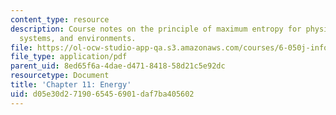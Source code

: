 ```yaml
---
content_type: resource
description: Course notes on the principle of maximum entropy for physical systems,
  systems, and environments.
file: https://ol-ocw-studio-app-qa.s3.amazonaws.com/courses/6-050j-information-and-entropy-spring-2008/d05e30d2719065456901daf7ba405602_MIT6_050JS08_chapter11.pdf
file_type: application/pdf
parent_uid: 8ed65f6a-4dae-d471-8418-58d21c5e92dc
resourcetype: Document
title: 'Chapter 11: Energy'
uid: d05e30d2-7190-6545-6901-daf7ba405602
---
```

